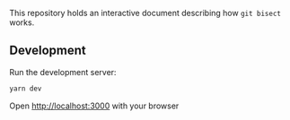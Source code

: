 This repository holds an interactive document describing how `git bisect` works.

## Development

Run the development server:

```bash
yarn dev
```

Open [http://localhost:3000](http://localhost:3000) with your browser

